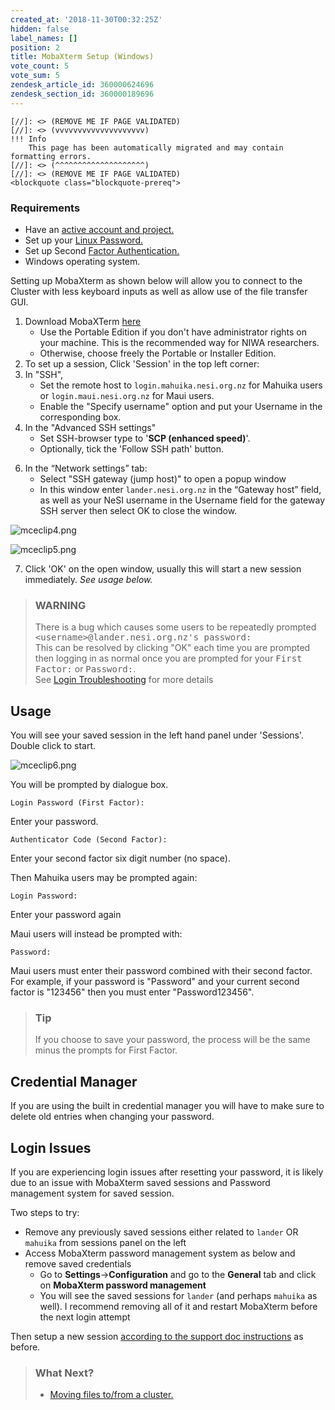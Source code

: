 ```yaml
---
created_at: '2018-11-30T00:32:25Z'
hidden: false
label_names: []
position: 2
title: MobaXterm Setup (Windows)
vote_count: 5
vote_sum: 5
zendesk_article_id: 360000624696
zendesk_section_id: 360000189696
---
```



    [//]: <> (REMOVE ME IF PAGE VALIDATED)
    [//]: <> (vvvvvvvvvvvvvvvvvvvv)
    !!! Info
        This page has been automatically migrated and may contain formatting errors.
    [//]: <> (^^^^^^^^^^^^^^^^^^^^)
    [//]: <> (REMOVE ME IF PAGE VALIDATED)
    <blockquote class="blockquote-prereq">
<h3 id="prerequisites">Requirements</h3>
<ul>
<li>Have an <a href="https://support.nesi.org.nz/hc/en-gb/sections/360000196195-Accounts-Projects" target="_self">active account and project.</a>
</li>
<li>Set up your <a href="https://support.nesi.org.nz/hc/en-gb/articles/360000335995" target="_self">Linux Password.</a>
</li>
<li>Set up Second <a href="https://support.nesi.org.nz/hc/en-gb/articles/360000203075" target="_self">Factor Authentication.</a>
</li>
<li>Windows operating system.</li>
</ul>
</blockquote>
<p>Setting up MobaXterm as shown below will allow you to connect to the Cluster with less keyboard inputs as well as allow use of the file transfer GUI.</p>
<ol>
<li>Download MobaXTerm <a href="https://mobaxterm.mobatek.net/download-home-edition.html" target="_self">here</a>
<ul>
<li>Use the Portable Edition if you don't have administrator rights on your machine. This is the recommended way for NIWA researchers.</li>
<li>Otherwise, choose freely the Portable or Installer Edition.</li>
</ul>
</li>
<!--
  <li>
    <p>
      Enable the "Use two-factor authentication for SSH gateways" option. First,
      open the MobaXTerm settings dialog (in the button bar at the top of the
      MobaXTerm window):
    </p>
    <p>
      <img src="https://support.nesi.org.nz/hc/article_attachments/360002872536/moba4.png" alt="moba4.png">
    </p>
    <p>
      Then, go to the SSH tab and enable the option, "Use 2-factor authentication
      for SSH gateways" (You can also enable SSH keepalive here to stop inactive
      sessions closing).
    </p>
    <p>
      <img src="https://support.nesi.org.nz/hc/article_attachments/360003057975/moba3_update.png" alt="moba3_update.png">
    </p>
    <p>
      Click OK to exit the Settings dialog, and&nbsp;<strong>quit and restart MobaXTerm before continuing</strong>.
    </p>
    Note: Make sure that "Remote-monitoring (experimental)" is disabled as this
    setting appears to cause MobaXterm crashes.
  </li>-->
<li>To set up a session, Click 'Session' in the top left corner:</li>
<li>In "SSH",
<ul>
<li>Set the remote host to <code>login.mahuika.nesi.org.nz</code> for Mahuika users or <code>login.maui.nesi.org.nz</code> for Maui users.</li>
<li>Enable the "Specify username" option and put your Username in the corresponding box.</li>
</ul>
</li>
<li>In the "Advanced SSH settings"
<ul>
<li>Set SSH-browser type to '<strong>SCP (enhanced speed)</strong>'.</li>
<li>Optionally, tick the 'Follow SSH path' button.</li>
</ul>
</li>
</ol>
<ol start="6">
<li>In the “Network settings” tab:
<ul>
<li>Select "SSH gateway (jump host)" to open a popup window</li>
<li>In this window enter <code class="highlighter-rouge">lander.nesi.org.nz</code> in the “Gateway host” field, as well as your NeSI username in the Username field for the gateway SSH server then select OK to close the window.</li>
</ul>
</li>
</ol>
<p><img src="https://support.nesi.org.nz/hc/article_attachments/4411672582031/mceclip4.png" alt="mceclip4.png"></p>
<p><img src="https://support.nesi.org.nz/hc/article_attachments/4411672594191/mceclip5.png" alt="mceclip5.png"></p>
<ol start="7">
<li>Click 'OK' on the open window, usually this will start a new session immediately. <em>See usage below.</em>
</li>
</ol>
<blockquote class="blockquote-warning">
<h3 id="moba-bug">WARNING</h3>
<p>There is a bug which causes some users to be repeatedly prompted <samp>&lt;username&gt;@lander.nesi.org.nz's password:</samp><br>This can be resolved by clicking "OK" each time you are prompted then logging in as normal once you are prompted for your <samp>First Factor:</samp> or <samp>Password:</samp>.<br>See <a href="https://support.nesi.org.nz/hc/en-gb/articles/360000570215" target="_self">Login Troubleshooting</a> for more details</p>
</blockquote>
<h2>Usage</h2>
<p>You will see your saved session in the left hand panel under 'Sessions'. Double click to start.</p>
<p><img src="https://support.nesi.org.nz/hc/article_attachments/4411680807951/mceclip6.png" alt="mceclip6.png"></p>
<p>You will be prompted by dialogue box.</p>
<pre><code>Login Password (First Factor):<br></code></pre>
<p>Enter your password.</p>
<pre><code>Authenticator Code (Second Factor):</code></pre>
<p>Enter your second factor six digit number (no space).</p>
<p>Then Mahuika users may be prompted again:</p>
<pre><code>Login Password:</code></pre>
<p>Enter your password again</p>
<p>Maui users will instead be prompted with:</p>
<pre><code>Password:</code></pre>
<p>Maui users must enter their password combined with their second factor. For example, if your password is "Password" and your current second factor is "123456" then you must enter "Password123456".</p>
<blockquote class="blockquote-tip">
<h3 id="warn">Tip</h3>
<p>If you choose to save your password, the process will be the same minus the prompts for First Factor.</p>
</blockquote>
<h2>Credential Manager</h2>
<p>If you are using the built in credential manager you will have to make sure to delete old entries when changing your password.</p>
<h2>Login Issues</h2>
<p>If you are experiencing login issues after resetting your password, it is likely due to an issue with MobaXterm saved sessions and Password management system for saved session.</p>
<p>Two steps to try:</p>
<ul dir="auto">
<li>Remove any previously saved sessions either related to <code>lander</code> OR <code>mahuika</code> from sessions panel on the left</li>
<li>Access MobaXterm password management system as below and remove saved credentials
<ul dir="auto">
<li>Go to <strong>Settings</strong>-&gt;<strong>Configuration</strong> and go to the <strong>General</strong> tab and click on <strong>MobaXterm password management</strong>
</li>
<li>You will see the saved sessions for <code>lander</code> (and perhaps <code>mahuika</code> as well). I recommend removing all of it and restart MobaXterm before the next login attempt</li>
</ul>
</li>
</ul>
<p>Then setup a new session <a href="https://support.nesi.org.nz/hc/en-gb/articles/360000624696-MobaXterm-Setup-Windows-" rel="noopener noreferrer">according to the support doc instructions</a> as before.</p>
<blockquote class="blockquote-postreq">
<h3 id="prerequisites">What Next?</h3>
<ul>
<li><a href="https://support.nesi.org.nz/hc/en-gb/articles/360000578455" target="_self">Moving files to/from a cluster.</a></li>
</ul>
</blockquote>